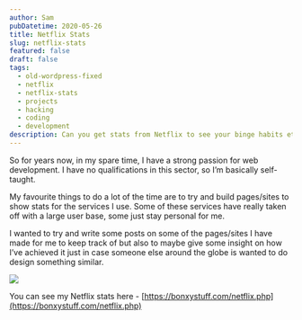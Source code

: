 ```yaml
---
author: Sam
pubDatetime: 2020-05-26
title: Netflix Stats
slug: netflix-stats
featured: false
draft: false
tags:
  - old-wordpress-fixed
  - netflix
  - netflix-stats
  - projects
  - hacking
  - coding
  - development
description: Can you get stats from Netflix to see your binge habits etc?
---
```

So for years now, in my spare time, I have a strong passion for web development. I have no qualifications in this sector, so I’m basically self-taught.

My favourite things to do a lot of the time are to try and build pages/sites to show stats for the services I use. Some of these services have really taken off with a large user base, some just stay personal for me.

I wanted to try and write some posts on some of the pages/sites I have made for me to keep track of but also to maybe give some insight on how I’ve achieved it just in case someone else around the globe is wanted to do design something similar.

![](/assets/2020/2020-05-26-netflix-stats.jpg)

You can see my Netflix stats here - [https://bonxystuff.com/netflix.php](https://bonxystuff.com/netflix.php)
